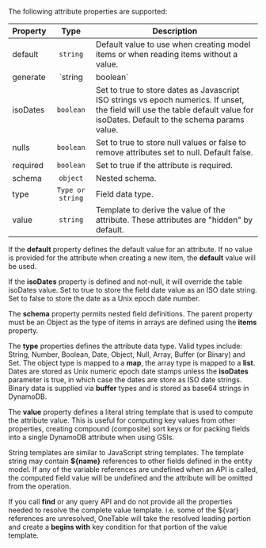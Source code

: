 The following attribute properties are supported:

| Property | Type | Description |
| -------- | :--: | ----------- |
| default | `string` | Default value to use when creating model items or when reading items without a value.|
| generate | `string|boolean` | Set to 'ulid' or 'uuid' to automatically create a new ID value for the attribute when creating new items.|
| isoDates | `boolean` | Set to true to store dates as Javascript ISO strings vs epoch numerics. If unset, the field will use the table default value for isoDates. Default to the schema params value. |
| nulls | `boolean` | Set to true to store null values or false to remove attributes set to null. Default false. |
| required | `boolean` | Set to true if the attribute is required. |
| schema | `object` | Nested schema. |
| type | `Type or string` | Field data type. |
| value | `string` | Template to derive the value of the attribute. These attributes are "hidden" by default. |


If the **default** property defines the default value for an attribute. If no value is provided for the attribute when creating a new item, the **default** value will be used.

If the **isoDates** property is defined and not-null, it will override the table isoDates value. Set to true to store the field date value as an ISO date string. Set to false to store the date as a Unix epoch date number.

The **schema** property permits nested field definitions. The parent property must be an Object as the type of items in arrays are defined using the **items** property.

The **type** properties defines the attribute data type. Valid types include: String, Number, Boolean, Date, Object, Null, Array, Buffer (or Binary) and Set. The object type is mapped to a **map**, the array type is mapped to a **list**. Dates are stored as Unix numeric epoch date stamps unless the **isoDates** parameter is true, in which case the dates are store as ISO date strings. Binary data is supplied via **buffer** types and is stored as base64 strings in DynamoDB.

The **value** property defines a literal string template that is used to compute the attribute value. This is useful for computing key values from other properties, creating compound (composite) sort keys or for packing fields into a single DynamoDB attribute when using GSIs.

String templates are similar to JavaScript string templates. The template string may contain **${name}** references to other fields defined in the entity model. If any of the variable references are undefined when an API is called, the computed field value will be undefined and the attribute will be omitted from the operation.

If you call **find** or any query API and do not provide all the properties needed to resolve the complete value template. i.e. some of the ${var} references are unresolved, OneTable will take the resolved leading portion and create a **begins with** key condition for that portion of the value template.
